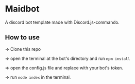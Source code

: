 # Maidbot

A discord bot template made with Discord.js-commando.

## How to use

=> Clone this repo

=> open the terminal at the bot's directory and run `npm install`

=> open the config.js file and replace <TOKEN> with your bot's token.
  
=> run `node index` in the terminal.

